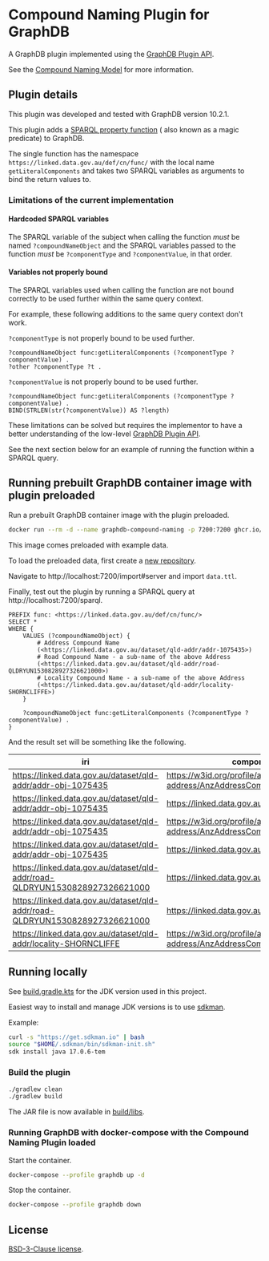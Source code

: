 # Compound Naming Plugin for GraphDB

A GraphDB plugin implemented using
the [GraphDB Plugin API](https://graphdb.ontotext.com/documentation/10.2/plug-in-api.html).

See the [Compound Naming Model](https://linked.data.gov.au/def/cn) for more information.

## Plugin details

This plugin was developed and tested with GraphDB version 10.2.1.

This plugin adds
a [SPARQL property function](https://graphdb.ontotext.com/documentation/10.2/sparql-functions-reference.html#sparql-functions-vs-magic-predicates) (
also known as a magic predicate) to GraphDB.

The single function has the namespace `https://linked.data.gov.au/def/cn/func/` with the local
name `getLiteralComponents` and takes two SPARQL variables as arguments to bind the return values to.

### Limitations of the current implementation

#### Hardcoded SPARQL variables

The SPARQL variable of the subject when calling the function _must_ be named `?compoundNameObject` and the SPARQL variables passed to the function _must_ be `?componentType`
and `?componentValue`, in that order.

#### Variables not properly bound

The SPARQL variables used when calling the function are not bound correctly to be used further within the same query context.

For example, these following additions to the same query context don't work.

`?componentType` is not properly bound to be used further.

```sparql
?compoundNameObject func:getLiteralComponents (?componentType ?componentValue) .
?other ?componentType ?t .
```

`?componentValue` is not properly bound to be used further.

```sparql
?compoundNameObject func:getLiteralComponents (?componentType ?componentValue) .
BIND(STRLEN(str(?componentValue)) AS ?length)
```

These limitations can be solved but requires the implementor to have a better understanding of the low-level [GraphDB Plugin API](https://graphdb.ontotext.com/documentation/10.2/plug-in-api.html).

See the next section below for an example of running the function within a SPARQL query.

## Running prebuilt GraphDB container image with plugin preloaded

Run a prebuilt GraphDB container image with the plugin preloaded.

```bash
docker run --rm -d --name graphdb-compound-naming -p 7200:7200 ghcr.io/kurrawong/graphdb-compound-naming
```

This image comes preloaded with example data.

To load the preloaded data, first create a [new repository](http://localhost:7200/repository).

Navigate to http://localhost:7200/import#server and import `data.ttl`.

Finally, test out the plugin by running a SPARQL query at http://localhost:7200/sparql.

```sparql
PREFIX func: <https://linked.data.gov.au/def/cn/func/>
SELECT *
WHERE {
    VALUES (?compoundNameObject) {
        # Address Compound Name
        (<https://linked.data.gov.au/dataset/qld-addr/addr-1075435>)
        # Road Compound Name - a sub-name of the above Address
        (<https://linked.data.gov.au/dataset/qld-addr/road-QLDRYUN1530828927326621000>)
        # Locality Compound Name - a sub-name of the above Address
        (<https://linked.data.gov.au/dataset/qld-addr/locality-SHORNCLIFFE>)
    }

    ?compoundNameObject func:getLiteralComponents (?componentType ?componentValue) .
}
```

And the result set will be something like the following.

| iri                                                                         | componentType                                                             | componentValue |
|-----------------------------------------------------------------------------|---------------------------------------------------------------------------|----------------|
| https://linked.data.gov.au/dataset/qld-addr/addr-obj-1075435                | https://w3id.org/profile/anz-address/AnzAddressComponentTypes/numberFirst | 72             |
| https://linked.data.gov.au/dataset/qld-addr/addr-obj-1075435                | https://linked.data.gov.au/def/roads/ct/RoadType                          | ST (Y)         |
| https://linked.data.gov.au/dataset/qld-addr/addr-obj-1075435                | https://w3id.org/profile/anz-address/AnzAddressComponentTypes/locality    | SHORNCLIFFE    |
| https://linked.data.gov.au/dataset/qld-addr/addr-obj-1075435                | https://linked.data.gov.au/def/roads/ct/RoadName                          | Yundah         |
| https://linked.data.gov.au/dataset/qld-addr/road-QLDRYUN1530828927326621000 | https://linked.data.gov.au/def/roads/ct/RoadType                          | ST (Y)         |
| https://linked.data.gov.au/dataset/qld-addr/road-QLDRYUN1530828927326621000 | https://linked.data.gov.au/def/roads/ct/RoadName                          | Yundah         |
| https://linked.data.gov.au/dataset/qld-addr/locality-SHORNCLIFFE            | https://w3id.org/profile/anz-address/AnzAddressComponentTypes/locality    | SHORNCLIFFE    |

## Running locally

See [build.gradle.kts](build.gradle.kts) for the JDK version used in this project.

Easiest way to install and manage JDK versions is to use [sdkman](https://sdkman.io/install).

Example:

```bash
curl -s "https://get.sdkman.io" | bash
source "$HOME/.sdkman/bin/sdkman-init.sh"
sdk install java 17.0.6-tem
```

### Build the plugin

```bash
./gradlew clean
./gradlew build
```

The JAR file is now available in [build/libs](build/libs).

### Running GraphDB with docker-compose with the Compound Naming Plugin loaded

Start the container.

```bash
docker-compose --profile graphdb up -d
```

Stop the container.

```bash
docker-compose --profile graphdb down
```

## License

[BSD-3-Clause license](LICENSE).
